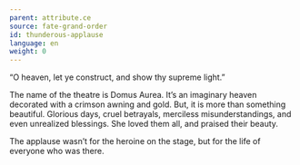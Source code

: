 ```yaml
---
parent: attribute.ce
source: fate-grand-order
id: thunderous-applause
language: en
weight: 0
---
```


“O heaven, let ye construct, and show thy supreme light.”

The name of the theatre is Domus Aurea.
It’s an imaginary heaven decorated with a crimson awning and gold.
But, it is more than something beautiful.
Glorious days, cruel betrayals, merciless misunderstandings, and even unrealized blessings.
She loved them all, and praised their beauty.

The applause wasn’t for the heroine on the stage, but for the life of everyone who was there.
